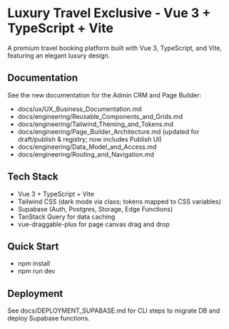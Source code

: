 # Luxury Travel Exclusive - Vue 3 + TypeScript + Vite

A premium travel booking platform built with Vue 3, TypeScript, and Vite, featuring an elegant luxury design.

## Documentation

See the new documentation for the Admin CRM and Page Builder:
- docs/ux/UX_Business_Documentation.md
- docs/engineering/Reusable_Components_and_Grids.md
- docs/engineering/Tailwind_Theming_and_Tokens.md
- docs/engineering/Page_Builder_Architecture.md (updated for draft/publish & registry; now includes Publish UI)
- docs/engineering/Data_Model_and_Access.md
- docs/engineering/Routing_and_Navigation.md

## Tech Stack
- Vue 3 + TypeScript + Vite
- Tailwind CSS (dark mode via class; tokens mapped to CSS variables)
- Supabase (Auth, Postgres, Storage, Edge Functions)
- TanStack Query for data caching
- vue-draggable-plus for page canvas drag and drop

## Quick Start
- npm install
- npm run dev

## Deployment
See docs/DEPLOYMENT_SUPABASE.md for CLI steps to migrate DB and deploy Supabase functions.

